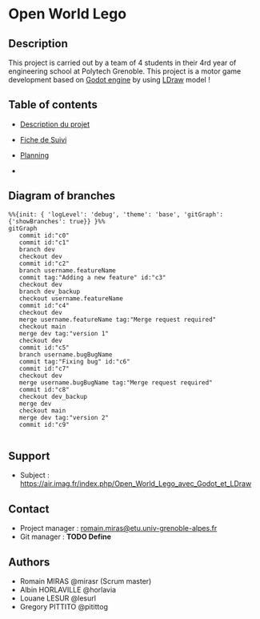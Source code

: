 # Open World Lego

## Description
This project is carried out by a team of 4 students in their 4rd year of engineering school at Polytech Grenoble.
This project is a motor game development based on [Godot engine](https://godotengine.org) by using [LDraw](https://www.ldraw.org) model !

## Table of contents

- [Description du projet](./OpenWorldLego/README.md)

- [Fiche de Suivi](./Document%20de%20Gestion/Fiche%20de%20suivi.md)

- [Planning](gantt.md)
- 
## Diagram of branches
```mermaid
%%{init: { 'logLevel': 'debug', 'theme': 'base', 'gitGraph': {'showBranches': true}} }%%
gitGraph
   commit id:"c0"
   commit id:"c1"
   branch dev
   checkout dev
   commit id:"c2"
   branch username.featureName
   commit tag:"Adding a new feature" id:"c3"
   checkout dev
   branch dev_backup
   checkout username.featureName
   commit id:"c4"
   checkout dev
   merge username.featureName tag:"Merge request required"
   checkout main
   merge dev tag:"version 1"
   checkout dev
   commit id:"c5"
   branch username.bugBugName
   commit tag:"Fixing bug" id:"c6"
   commit id:"c7"
   checkout dev
   merge username.bugBugName tag:"Merge request required"
   commit id:"c8"
   checkout dev_backup
   merge dev
   checkout main
   merge dev tag:"version 2"
   commit id:"c9"
   
```
## Support
- Subject : https://air.imag.fr/index.php/Open_World_Lego_avec_Godot_et_LDraw

## Contact
- Project manager : romain.miras@etu.univ-grenoble-alpes.fr
- Git manager : **TODO Define**

## Authors
- Romain MIRAS @mirasr (Scrum master)
- Albin HORLAVILLE @horlavia
- Louane LESUR @lesurl
- Gregory PITTITO @pitittog
